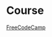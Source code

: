 # Course
[FreeCodeCamp](https://www.freecodecamp.org/learn/javascript-algorithms-and-data-structures-v8/)
